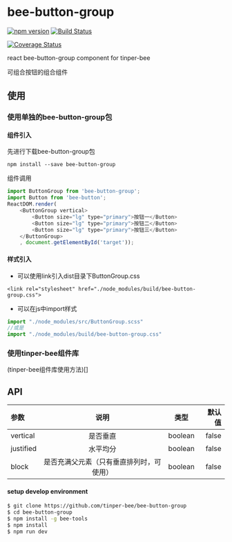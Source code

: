 # bee-button-group

[![npm version](https://img.shields.io/npm/v/bee-button-group.svg)](https://www.npmjs.com/package/bee-button-group)
[![Build Status](https://img.shields.io/travis/tinper-bee/bee-button-group/master.svg)](https://travis-ci.org/tinper-bee/bee-button-group)

[![Coverage Status](https://coveralls.io/repos/github/tinper-bee/bee-button-group/badge.svg?branch=master)](https://coveralls.io/github/tinper-bee/bee-button-group?branch=master)



react bee-button-group component for tinper-bee

可组合按钮的组合组件



## 使用

### 使用单独的bee-button-group包
#### 组件引入
先进行下载bee-button-group包
```
npm install --save bee-button-group
```
组件调用
```js
import ButtonGroup from 'bee-button-group';
import Button from 'bee-button';
ReactDOM.render(
    <ButtonGroup vertical>
        <Button size="lg" type="primary">按钮一</Button>
        <Button size="lg" type="primary">按钮二</Button>
        <Button size="lg" type="primary">按钮三</Button>
    </ButtonGroup>
    , document.getElementById('target'));
```
#### 样式引入
- 可以使用link引入dist目录下ButtonGroup.css
```
<link rel="stylesheet" href="./node_modules/build/bee-button-group.css">
```
- 可以在js中import样式
```js
import "./node_modules/src/ButtonGroup.scss"
//或是
import "./node_modules/build/bee-button-group.css"
```

### 使用tinper-bee组件库
(tinper-bee组件库使用方法)[]



## API

|参数|说明|类型|默认值|
|:---|:----:|:---:|------:|
|vertical|是否垂直|boolean|false|
|justified|水平均分|boolean|false|
|block|是否充满父元素（只有垂直排列时，可使用）|boolean|false|

#### setup develop environment

```sh
$ git clone https://github.com/tinper-bee/bee-button-group
$ cd bee-button-group
$ npm install -g bee-tools
$ npm install
$ npm run dev
```
